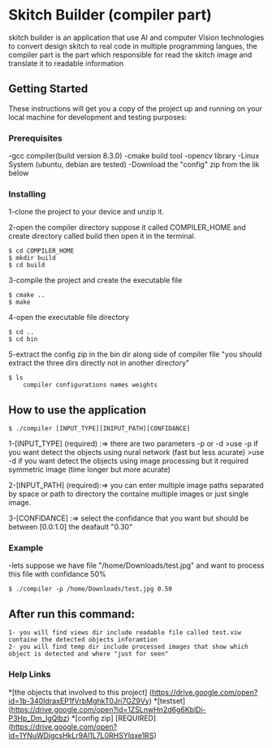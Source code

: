 # Skitch Builder (compiler part)

skitch builder is an application that use AI and computer Vision technologies to convert design skitch to real code in multiple programming langues, the compiler part is the part which responsible for read the skitch image and translate it to readable information

## Getting Started

These instructions will get you a copy of the project up and running on your local machine for development and testing purposes:

### Prerequisites

-gcc compiler(build version 8.3.0)
-cmake build tool
-opencv library
-Linux System (ubuntu, debian are tested)
-Download the "config" zip from the lik below


### Installing

1-clone the project to your device and unzip it.

2-open the compiler directory suppose it called COMPILER_HOME and create directory called build then open it in the terminal.

```
$ cd COMPILER_HOME
$ mkdir build
$ cd build
```

3-compile the project and create the executable file

```
$ cmake ..
$ make
```

4-open the executable file directory

```
$ cd ..
$ cd bin
```

5-extract the config zip in the bin dir along side of compiler file "you should extract the three dirs directly not in another directory"

```
$ ls
	compiler configurations names weights
```

## How to use the application

```
$ ./compiler [INPUT_TYPE][INIPUT_PATH][CONFIDANCE]
```

1-[INPUT_TYPE] (required) :=> there are two parameters -p or -d
	>use -p if you want detect the objects using nural network (fast but less acurate)
	>use -d if you want detect the objects using image processing but it required symmetric image (time longer but more acurate) 

2-[INPUT_PATH] (required):=> you can enter multiple image paths separated by space or path to directory the containe multiple images or just single image.

3-[CONFIDANCE] :=> select the confidance that you want but should be between [0.0:1.0] the deafault "0.30"

### Example

-lets suppose we have file "/home/Downloads/test.jpg" and want to process this file with confidance 50%

```
$ ./compiler -p /home/Downloads/test.jpg 0.50
```

## After run this command:
	1- you will find views dir include readable file called test.viw containe the detected objects inforamtion
	2- you will find temp dir include processed images that show which object is detected and where "just for seen"

### Help Links

*[the objects that involved to this project] (https://drive.google.com/open?id=1b-340IdraxEP1fVrbMghkT0Jri7GZ9Vy)
*[testset] (https://drive.google.com/open?id=1ZSLnwHn2d6g6KblDj-P3Hp_Dm_IgQlbz)
*[config zip] [REQUIRED] (https://drive.google.com/open?id=1YNuWDjgcsHkLr9Al1L7L0RHSYlqxe1RS)
